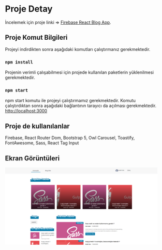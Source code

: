# Proje Detay

İncelemek için proje linki =>  [Firebase React Blog App](https://firebase-react-blog-app.netlify.app/).

## Proje Komut Bilgileri

Projeyi indirdikten sonra aşağıdaki komutları çalıştırmanız gerekmektedir.

### `npm install`

Projenin verimli çalışabilmesi için projede kullanılan paketlerin yüklenilmesi gerekmektedir.

### `npm start`

npm start komutu ile projeyi çalıştırmamız gerekmektedir. 
Komutu çalıştırdıktan sonra aşağıdaki bağlantının tarayıcı da açılması gerekmektedir.
[http://localhost:3000](http://localhost:3000)

## Proje de kullanılanlar

Firebase, React Router Dom, Bootstrap 5, Owl Carousel, 
Toastify, FontAwesome, Sass, React Tag Input

## Ekran Görüntüleri

![Proje Ekran Görüntüsü](public/images/home-screenshot.png?raw=true "Title")